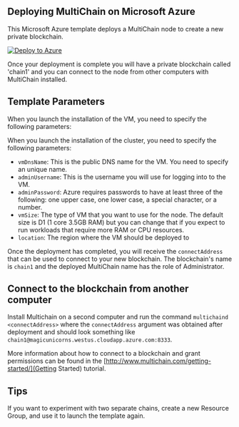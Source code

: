 ## Deploying MultiChain on Microsoft Azure

This Microsoft Azure template deploys a MultiChain node to create a new private blockchain.

[![Deploy to Azure](http://azuredeploy.net/deploybutton.png)](https://portal.azure.com/#create/Microsoft.Template/uri/https%3A%2F%2Fraw.githubusercontent.com%2FAzure%2Fazure-quickstart-templates%2Fmaster%2Fmultichain-on-ubuntu%2Fazuredeploy.json)

Once your deployment is complete you will have a private blockchain called 'chain1' and you can connect to the node from other computers with MultiChain installed.

## Template Parameters

When you launch the installation of the VM, you need to specify the following parameters:

When you launch the installation of the cluster, you need to specify the following parameters:
* `vmDnsName`: This is the public DNS name for the VM.  You need to specify an unique name.
* `adminUsername`: This is the username you will use for logging into to the VM.
* `adminPassword`: Azure requires passwords to have at least three of the following: one upper case, one lower case, a special character, or a number.
* `vmSize`: The type of VM that you want to use for the node. The default size is D1 (1 core 3.5GB RAM) but you can change that if you expect to run workloads that require more RAM or CPU resources.
* `location`: The region where the VM should be deployed to

Once the deployment has completed, you will receive the ``connectAddress`` that can be used to connect to your new blockchain.  The blockchain's name is ``chain1`` and the deployed MultiChain name has the role of Administrator.

## Connect to the blockchain from another computer

Install Multichain on a second computer and run the command `multichaind <connectAddress>` where the ``connectAddress`` argument was obtained after deployment and should look something like `chain1@magicunicorns.westus.cloudapp.azure.com:8333`.

More information about how to connect to a blockchain and grant permissions can be found in the [http://www.multichain.com/getting-started/](Getting Started) tutorial.

## Tips

If you want to experiment with two separate chains, create a new Resource Group, and use it to launch the template again.


